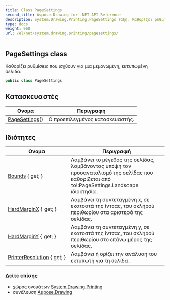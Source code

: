 ```yaml
---
title: Class PageSettings
second_title: Aspose.Drawing for .NET API Reference
description: System.Drawing.Printing.PageSettings τάξη. Καθορίζει ρυθμίσεις που ισχύουν για μια μεμονωμένη εκτυπωμένη σελίδα.
type: docs
weight: 960
url: /el/net/system.drawing.printing/pagesettings/
---
```

## PageSettings class

Καθορίζει ρυθμίσεις που ισχύουν για μια μεμονωμένη, εκτυπωμένη σελίδα.

```csharp
public class PageSettings
```

## Κατασκευαστές

| Ονομα | Περιγραφή |
| --- | --- |
| [PageSettings](pagesettings/)() | Ο προεπιλεγμένος κατασκευαστής. |

## Ιδιότητες

| Ονομα | Περιγραφή |
| --- | --- |
| [Bounds](../../system.drawing.printing/pagesettings/bounds/) { get; } | Λαμβάνει το μέγεθος της σελίδας, λαμβάνοντας υπόψη τον προσανατολισμό της σελίδας που καθορίζεται από το!:PageSettings.Landscape ιδιοκτησία . |
| [HardMarginX](../../system.drawing.printing/pagesettings/hardmarginx/) { get; } | Λαμβάνει τη συντεταγμένη x, σε εκατοστά της ίντσας, του σκληρού περιθωρίου στα αριστερά της σελίδας. |
| [HardMarginY](../../system.drawing.printing/pagesettings/hardmarginy/) { get; } | Λαμβάνει τη συντεταγμένη y, σε εκατοστά της ίντσας, του σκληρού περιθωρίου στο επάνω μέρος της σελίδας. |
| [PrinterResolution](../../system.drawing.printing/pagesettings/printerresolution/) { get; } | Λαμβάνει ή ορίζει την ανάλυση του εκτυπωτή για τη σελίδα. |

### Δείτε επίσης

* χώρος ονομάτων [System.Drawing.Printing](../../system.drawing.printing/)
* συνέλευση [Aspose.Drawing](../../)


